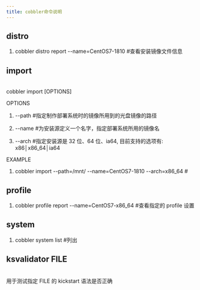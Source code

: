```yaml
---
title: cobbler命令说明
---
```


## distro

1. cobbler distro report --name=CentOS7-1810 #查看安装镜像文件信息

## import

<br />cobbler import [OPTIONS]

OPTIONS

1. \--path #指定制作部署系统时的镜像所用到的光盘镜像的路径

2. \--name #为安装源定义一个名字，指定部署系统所用的镜像名

3. \--arch #指定安装源是 32 位、64 位、ia64, 目前支持的选项有: x86│x86_64│ia64

EXAMPLE

1. cobbler import --path=/mnt/ --name=CentOS7-1810 --arch=x86_64 #

## profile

1. cobbler profile report --name=CentOS7-x86_64 #查看指定的 profile 设置

## system

1. cobbler system list #列出

## ksvalidator FILE

<br />用于测试指定 FILE 的 kickstart 语法是否正确

